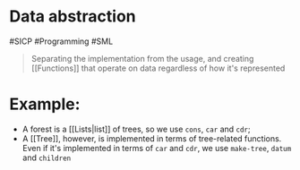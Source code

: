 # Data abstraction

#SICP #Programming #SML

> Separating the implementation from the usage, and creating [[Functions]] that operate on data regardless of how it's represented

# Example:

- A forest is a [[Lists|list]] of trees, so we use `cons`, `car` and `cdr`;
- A [[Tree]], however, is implemented in terms of tree-related functions. Even if it's implemented in terms of `car` and `cdr`, we use `make-tree`, `datum` and `children`
